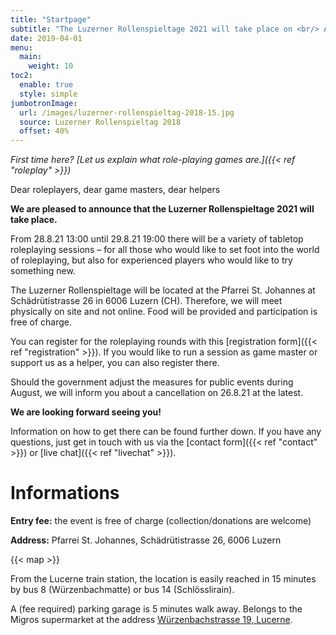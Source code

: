 ```yaml
---
title: "Startpage"
subtitle: "The Luzerner Rollenspieltage 2021 will take place on <br/> August 28 + 29, 2021"
date: 2019-04-01
menu:
  main:
    weight: 10
toc2:
  enable: true
  style: simple
jumbotronImage:
  url: /images/luzerner-rollenspieltag-2018-15.jpg
  source: Luzerner Rollenspieltag 2018
  offset: 40%
---
```


_First time here? [Let us explain what role-playing games are.]({{< ref "roleplay" >}})_

Dear roleplayers, dear game masters, dear helpers

**We are pleased to announce that the Luzerner Rollenspieltage 2021 will take place.**

From 28.8.21 13:00 until 29.8.21 19:00 there will be a variety of tabletop roleplaying sessions – for all those who would like to set foot into the world of roleplaying, but also for experienced players who would like to try something new.

The Luzerner Rollenspieltage will be located at the Pfarrei St. Johannes at Schädrütistrasse 26 in 6006 Luzern (CH). Therefore, we will meet physically on site and not online. Food will be provided and participation is free of charge.

You can register for the roleplaying rounds with this [registration form]({{< ref "registration" >}}). If you would like to run a session as game master or support us as a helper, you can also register there.

Should the government adjust the measures for public events during August, we will inform you about a cancellation on 26.8.21 at the latest.

**We are looking forward seeing you!**

Information on how to get there can be found further down. If you have any questions, just get in touch with us via the [contact form]({{< ref "contact" >}}) or [live chat]({{< ref "livechat" >}}).

# Informations

**Entry fee:** the event is free of charge (collection/donations are welcome)

**Address:** Pfarrei St. Johannes, Schädrütistrasse 26, 6006 Luzern

{{< map >}}

From the Lucerne train station, the location is easily reached in 15 minutes by bus 8 (Würzenbachmatte) or bus 14 (Schlösslirain).

A (fee required) parking garage is 5 minutes walk away. Belongs to the Migros supermarket at the address [Würzenbachstrasse 19, Lucerne](https://www.google.com/maps/place/Migros+Supermarkt/@47.0548083,8.3433408,18.5z/data=!4m5!3m4!1s0x478ffb4e3b438fcf:0x44bae0889972cca5!8m2!3d47.0550141!4d8.3437071).
